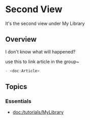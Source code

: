 # Second View

It's the second view under My Library

## Overview

I don't know what will happened?

use this to link article in the group~
```JavaScript
- <doc:Article>
```

## Topics

### Essentials

- <doc:/tutorials/MyLibrary>
